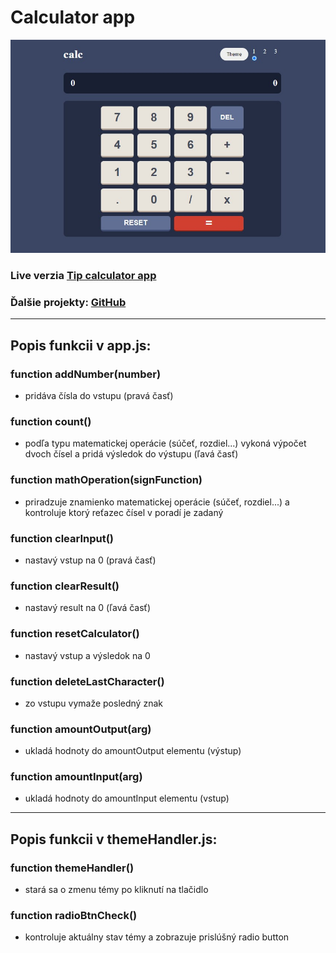 # Calculator app

![Design preview](./images/calculator-app-preview.jpg)

### Live verzia [Tip calculator app](https://lc-calculator.netlify.app/)

### Ďalšie projekty: [GitHub](https://github.com/ladislav987?tab=stars)

---

## Popis funkcii v app.js:

### **function addNumber(number)**

- pridáva čísla do vstupu (pravá časť)

### **function count()**

- podľa typu matematickej operácie (súčeť, rozdiel...) vykoná výpočet dvoch čísel a pridá výsledok do výstupu (ľavá časť)

### **function mathOperation(signFunction)**

- priradzuje znamienko matematickej operácie (súčeť, rozdiel...) a kontroluje ktorý reťazec čísel v poradí je zadaný

### **function clearInput()**

- nastavý vstup na 0 (pravá časť)

### **function clearResult()**

- nastavý result na 0 (ľavá časť)

### **function resetCalculator()**

- nastavý vstup a výsledok na 0

### **function deleteLastCharacter()**

- zo vstupu vymaže posledný znak

### **function amountOutput(arg)**

- ukladá hodnoty do amountOutput elementu (výstup)

### **function amountInput(arg)**

- ukladá hodnoty do amountInput elementu (vstup)

---

## Popis funkcii v themeHandler.js:

### **function themeHandler()**

- stará sa o zmenu témy po kliknutí na tlačidlo

### **function radioBtnCheck()**

- kontroluje aktuálny stav témy a zobrazuje prislúšný radio button
